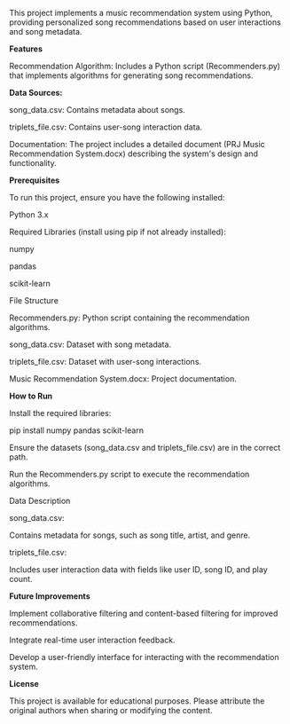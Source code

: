 This project implements a music recommendation system using Python, providing personalized song recommendations based on user interactions and song metadata.

**Features**

Recommendation Algorithm: Includes a Python script (Recommenders.py) that implements algorithms for generating song recommendations.

**Data Sources:**

song_data.csv: Contains metadata about songs.

triplets_file.csv: Contains user-song interaction data.

Documentation: The project includes a detailed document (PRJ Music Recommendation System.docx) describing the system's design and functionality.

**Prerequisites**

To run this project, ensure you have the following installed:

Python 3.x

Required Libraries (install using pip if not already installed):

numpy

pandas

scikit-learn

File Structure

Recommenders.py: Python script containing the recommendation algorithms.

song_data.csv: Dataset with song metadata.

triplets_file.csv: Dataset with user-song interactions.

Music Recommendation System.docx: Project documentation.

**How to Run**

Install the required libraries:

pip install numpy pandas scikit-learn

Ensure the datasets (song_data.csv and triplets_file.csv) are in the correct path.

Run the Recommenders.py script to execute the recommendation algorithms.

Data Description

song_data.csv:

Contains metadata for songs, such as song title, artist, and genre.

triplets_file.csv:

Includes user interaction data with fields like user ID, song ID, and play count.

**Future Improvements**

Implement collaborative filtering and content-based filtering for improved recommendations.

Integrate real-time user interaction feedback.

Develop a user-friendly interface for interacting with the recommendation system.

**License**

This project is available for educational purposes. Please attribute the original authors when sharing or modifying the content.

